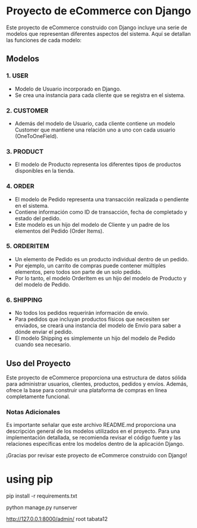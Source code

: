 # Proyecto de eCommerce con Django

Este proyecto de eCommerce construido con Django incluye una serie de modelos que representan diferentes aspectos del sistema. Aquí se detallan las funciones de cada modelo:

## Modelos

### 1. USER
- Modelo de Usuario incorporado en Django.
- Se crea una instancia para cada cliente que se registra en el sistema.

### 2. CUSTOMER
- Además del modelo de Usuario, cada cliente contiene un modelo Customer que mantiene una relación uno a uno con cada usuario (OneToOneField).

### 3. PRODUCT
- El modelo de Producto representa los diferentes tipos de productos disponibles en la tienda.

### 4. ORDER
- El modelo de Pedido representa una transacción realizada o pendiente en el sistema.
- Contiene información como ID de transacción, fecha de completado y estado del pedido.
- Este modelo es un hijo del modelo de Cliente y un padre de los elementos del Pedido (Order Items).

### 5. ORDERITEM
- Un elemento de Pedido es un producto individual dentro de un pedido.
- Por ejemplo, un carrito de compras puede contener múltiples elementos, pero todos son parte de un solo pedido.
- Por lo tanto, el modelo OrderItem es un hijo del modelo de Producto y del modelo de Pedido.

### 6. SHIPPING
- No todos los pedidos requerirán información de envío.
- Para pedidos que incluyan productos físicos que necesiten ser enviados, se creará una instancia del modelo de Envío para saber a dónde enviar el pedido.
- El modelo Shipping es simplemente un hijo del modelo de Pedido cuando sea necesario.

## Uso del Proyecto
Este proyecto de eCommerce proporciona una estructura de datos sólida para administrar usuarios, clientes, productos, pedidos y envíos. Además, ofrece la base para construir una plataforma de compras en línea completamente funcional.

### Notas Adicionales
Es importante señalar que este archivo README.md proporciona una descripción general de los modelos utilizados en el proyecto. Para una implementación detallada, se recomienda revisar el código fuente y las relaciones específicas entre los modelos dentro de la aplicación Django.

¡Gracias por revisar este proyecto de eCommerce construido con Django!

# using pip
pip install -r requirements.txt

python manage.py runserver

http://127.0.0.1:8000/admin/
root
tabata12
